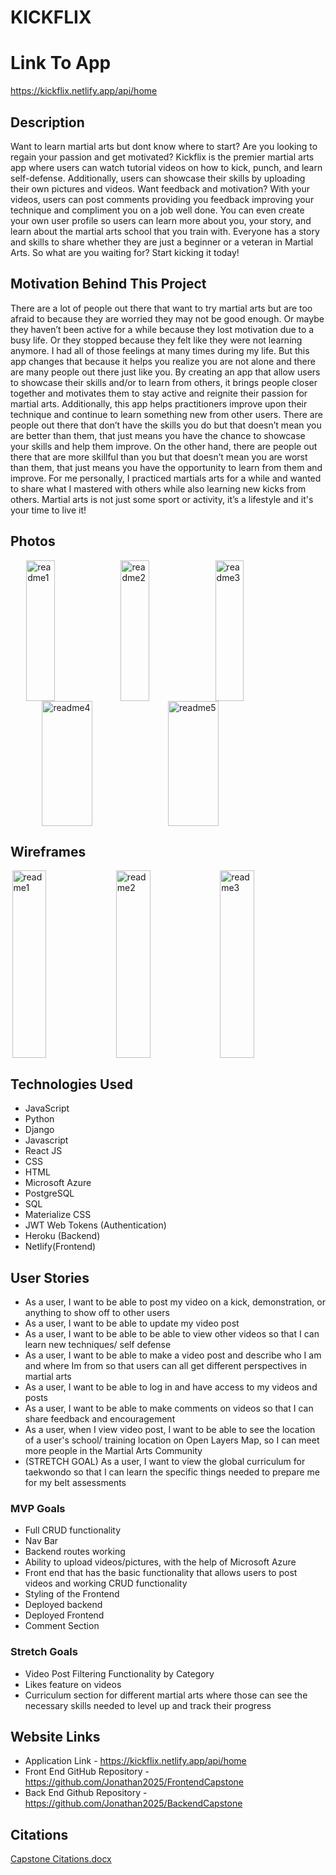 # KICKFLIX

# Link To App
https://kickflix.netlify.app/api/home

## Description
Want to learn martial arts but dont know where to start? Are you looking to regain your passion and get motivated? Kickflix is the premier martial arts app where users can watch tutorial videos on how to kick, punch, and learn self-defense. Additionally, users can showcase their skills by uploading their own pictures and videos. Want feedback and motivation? With your videos, users can post comments providing you feedback improving your technique and compliment you on a job well done. You can even create your own user profile so users can learn more about you, your story, and learn about the martial arts school that you train with. Everyone has a story and skills to share whether they are just a beginner or a veteran in Martial Arts. So what are you waiting for? Start kicking it today!

## Motivation Behind This Project
There are a lot of people out there that want to try martial arts but are too afraid to because they are worried they may not be good enough. Or maybe they haven’t been active for a while because they lost motivation due to a busy life. Or they stopped because they felt like they were not learning anymore. I had all of those feelings at many times during my life. But this app changes that because it helps you realize you are not alone and there are many people out there just like you. By creating an app that allow  users to showcase their skills and/or to learn from others, it brings people closer together and motivates them to stay active and reignite their passion for martial arts. Additionally, this app helps practitioners improve upon their technique and continue to learn something new from other users. There are people out there that don’t have the skills you do but that doesn’t mean you are better than them, that just means you have the chance to showcase your skills and help them improve. On the other hand, there are people out there that are more skillful than you but that doesn’t mean you are worst than them, that just means you have the opportunity to learn from them and improve.
For me personally, I practiced martials arts for a while and wanted to share what I mastered with others while also learning new kicks from others. Martial arts is not just some sport or activity, it’s a lifestyle and it's your time to live it!


## Photos
<div style="display:flex;justify-content:center;">
  <img style="width:30%;height:225px;" alt="readme1" src="https://github.com/Jonathan2025/FrontendCapstone/assets/118234157/e6cd294a-4a47-4f54-9473-7aa815972fb2">
  <img style="width:30%;height:225px;" alt="readme2" src="https://github.com/Jonathan2025/FrontendCapstone/assets/118234157/69bf8e07-49a7-4f6a-a80a-0c579b3735db">
  <img style="width:30%;height:225px;" alt="readme3" src="https://github.com/Jonathan2025/FrontendCapstone/assets/118234157/daf48909-0020-42e4-b411-656036b5e3a1">
 </div>
 <div style="display:flex;justify-content:center;">
  <img style="width:40%;height:200px;" alt="readme4" src="https://github.com/Jonathan2025/FrontendCapstone/assets/118234157/4f3f87d5-56d4-4621-8417-92792228a0d1">
  <img style="width:40%;height:200px;" alt="readme5" src="https://github.com/Jonathan2025/FrontendCapstone/assets/118234157/2dd40c43-d30d-4586-9ea9-cf7994c8c635">
</div>

## Wireframes
<div style="display:flex;justify-content:center;">
  <img style="width:33%;height:300px;" alt="readme1" src="https://github.com/Jonathan2025/FrontendCapstone/assets/118234157/3e2e63af-cb2a-4d63-a31d-1b4cc8a293f6">
  <img style="width:33%;height:300px;" alt="readme2" src="https://github.com/Jonathan2025/FrontendCapstone/assets/118234157/436f9412-b904-4d36-b8b5-8a58ae72d28c">
  <img style="width:33%;height:300px;" alt="readme3" src="https://github.com/Jonathan2025/FrontendCapstone/assets/118234157/2f3d6ca5-c94b-4ddd-97b8-ff4c7cdb5c00">
</div>



## Technologies Used
* JavaScript
* Python 
* Django 
* Javascript 
* React JS
* CSS
* HTML
* Microsoft Azure 
* PostgreSQL
* SQL
* Materialize CSS
* JWT Web Tokens (Authentication)
* Heroku (Backend)
* Netlify(Frontend)



## User Stories
* As a user, I want to be able to post my video on a kick, demonstration, or anything to show off to other users
* As a user, I want to be able to update my video post
* As a user, I want to be able to be able to view other videos so that I can learn new techniques/ self defense
* As a user, I want to be able to make a video post and describe who I am and where Im from so that users can all get different perspectives in martial arts
* As a user, I want to be able to log in and have access to my videos and posts
* As a user, I want to be able to make comments on videos so that I can share feedback and encouragement
* As a user, when I view video post, I want to be able to see the location of a user's school/ training location on Open Layers Map, so I can meet more people in the Martial Arts Community
* (STRETCH GOAL) As a user, I want to view the global curriculum for taekwondo so that I can learn the specific things needed to prepare me for my belt assessments




### MVP Goals
* Full CRUD functionality
* Nav Bar 
* Backend routes working
* Ability to upload videos/pictures, with the help of Microsoft Azure
* Front end that has the basic functionality that allows users to post videos and working CRUD functionality
* Styling of the Frontend
* Deployed backend
* Deployed Frontend
* Comment Section



### Stretch Goals
* Video Post Filtering Functionality by Category
* Likes feature on videos 
* Curriculum section for different martial arts where those can see the necessary skills needed to level up and track their progress



## Website Links
* Application Link - https://kickflix.netlify.app/api/home
* Front End GitHub Repository - https://github.com/Jonathan2025/FrontendCapstone
* Back End Github Repository - https://github.com/Jonathan2025/BackendCapstone



## Citations
[Capstone Citations.docx](https://github.com/Jonathan2025/FrontendCapstone/files/11795388/Capstone.Citations.docx)


